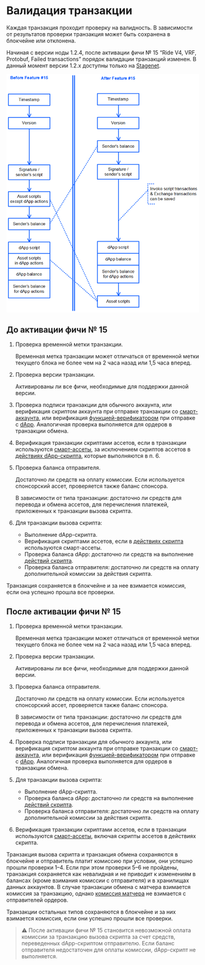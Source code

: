 # Валидация транзакции

Каждая транзакция проходит проверку на валидность. В зависимости от результатов проверки транзакция может быть сохранена в блокчейне или отклонена.

Начиная с версии ноды 1.2.4, после активации фичи №&nbsp;15 “Ride V4, VRF, Protobuf, Failed transactions” порядок валидации транзакций изменен. В данный момент версии 1.2.x доступны только на [Stagenet](/ru/blockchain/blockchain-network/stage-network).

![](./_assets/tx-validaton.png)

## До активации фичи № 15

1. Проверка временной метки транзакции.

   Временная метка транзакции может отличаться от временной метки текущего блока не более чем на 2 часа назад или 1,5 часа вперед.

2. Проверка версии транзакции.

   Активированы ли все фичи, необходимые для поддержки данной версии.

3. Проверка подписи транзакции для обычного аккаунта, или верификация скриптом аккаунта при отправке транзакции со [смарт-аккаунта](/ru/blockchain/account/smart-account), или верификация [функцией-верификатором](/ru/ride/functions/verifier-function) при отправке с [dApp](/ru/blockchain/account/dapp). Аналогичная проверка выполняется для ордеров в транзакции обмена.

4. Верификация транзакции скриптами ассетов, если в транзакции используются [смарт-ассеты](/ru/blockchain/token/smart-asset), за исключением скриптов ассетов в [действиях dApp-скрипта](/ru/ride/structures/script-actions/), которые выполняются в&nbsp;п.&nbsp;6.
5. Проверка баланса отправителя.

   Достаточно ли средств на оплату комиссии. Если используется спонсорский ассет, проверяется также баланс спонсора.

   В зависимости от типа транзакции: достаточно ли средств для перевода и обмена ассетов, для перечисления платежей, приложенных к транзакции вызова скрипта.

6. Для транзакции вызова скрипта:
   * Выполнение dApp-скрипта.
   * Верификация скриптами ассетов, если в [действиях скрипта](/ru/ride/structures/script-actions/) используются смарт-ассеты.
   * Проверка баланса dApp: достаточно ли средств на выполнение [действий скрипта](/ru/ride/structures/script-actions/).
   * Проверка баланса отправителя: достаточно ли средств на оплату дополнительной комиссии за действия скрипта.

Транзакция сохраняется в блокчейне и за нее взимается комиссия, если она успешно прошла все проверки.

## После активации фичи № 15

1. Проверка временной метки транзакции.

   Временная метка транзакции может отличаться от временной метки текущего блока не более чем на 2 часа назад или 1,5 часа вперед.

2. Проверка версии транзакции.

   Активированы ли все фичи, необходимые для поддержки данной версии.

3. Проверка баланса отправителя.

   Достаточно ли средств на оплату комиссии. Если используется спонсорский ассет, проверяется также баланс спонсора.

   В зависимости от типа транзакции: достаточно ли средств для перевода и обмена ассетов, для перечисления платежей, приложенных к транзакции вызова скрипта.

4. Проверка подписи транзакции для обычного аккаунта, или верификация скриптом аккаунта при отправке транзакции со [смарт-аккаунта](/ru/blockchain/account/smart-account), или верификация [функцией-верификатором](/ru/ride/functions/verifier-function) при отправке с [dApp](/ru/blockchain/account/dapp). Аналогичная проверка выполняется для ордеров в транзакции обмена.
5. Для транзакции вызова скрипта:
   * Выполнение dApp-скрипта.
   * Проверка баланса dApp: достаточно ли средств на выполнение [действий скрипта](/ru/ride/structures/script-actions/).
   * Проверка баланса отправителя: достаточно ли средств на оплату дополнительной комиссии за действия скрипта.
6. Верификация транзакции скриптами ассетов, если в транзакции используются [смарт-ассеты](/ru/blockchain/token/smart-asset), включая скрипты ассетов в действиях скрипта.

Транзакция вызова скрипта и транзакция обмена сохраняются в блокчейне и отправитель платит комиссию при условии, они успешно прошли проверки 1–4. Если при этом проверки 5–6 не пройдены, транзакция сохраняется как невалидная и не приводит к изменениям в балансах (кроме взимания комиссии с отправителя) и в хранилищах данных аккаунтов. В случае транзакции обмена с матчера взимается комиссия за транзакцию, однако [комиссия матчера](https://docs.waves.exchange/ru/waves-matcher/matcher-fee) не взимается с отправителей ордеров.

Транзакции остальных типов сохраняются в блокчейне и за них взимается комиссия, если они успешно прошли все проверки.

> :warning: После активации фичи №&nbsp;15 становится невозможной оплата комиссии за транзакцию вызова скрипта за счет средств, переведенных dApp-скриптом отправителю. Если баланс отправителя недостаточен для оплаты комиссии, dApp-скрипт не выполняется.
